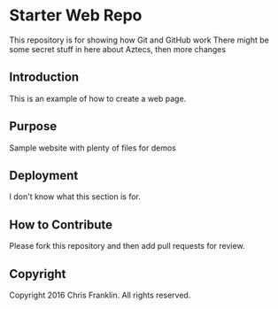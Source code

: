 # Starter Web Repo

This repository is for showing how Git and GitHub work
There might be some secret stuff in here about Aztecs, then more changes

## Introduction	
This is an example of how to create a web page.

## Purpose

Sample website with plenty of files for demos

## Deployment
I don't know what this section is for.

## How to Contribute
Please fork this repository and then add pull requests for review.

## Copyright
Copyright 2016 Chris Franklin.  All rights reserved.